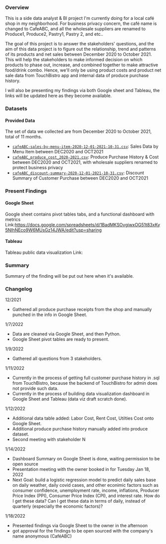 ### Overview

This is a side data analyst & BI project I'm currently doing for a local café shop in my neighborhood. For business privacy concern, the café name is changed to CafeABC, and all the wholesale suppliers are renamed to Produce1, Produce2, Pastry1, Pastry 2, and etc.. 

The goal of this project is to answer the stakeholders' questions, and the aim of this data project is to figure out the relationship, trend and patterns of its products and net sales between December 2020 to October 2021. This will help the stakeholders to make informed decision on which products to phase out, increase, and combined together to make attractive food/drink combo. Hence, we'll only be using product costs and product net sale data from TouchBistro app and internal data of produce purchase history. 

I will also be presenting my findings via both Google sheet and Tableau, the links will be updated here as they become available. 



### Datasets

#### Provided Data
The set of data we collected are from December 2020 to October 2021, total of 11 months. 

* [`cafeABC-sales-by-menu-item-2020-12-01-2021-10-31.csv`](./datasets/cafeABC-sales-by-menu-item-2020-12-01-2021-10-31.csv): Sales Data by Menu Item between DEC2020 and OCT2021
* [`cafeABC_produce_cost_2020-2021.csv`](./datasets/cafeABC_produce_cost_2020-2021.csv): Produce Purchase History & Cost between DEC2020 and OCT2021, with wholesale suppliers renamed to protect business privacy
* [`cafeABC_discount-summary-2020-12-01-2021-10-31.csv`](./datasets/cafeABC_discount-summary-2020-12-01-2021-10-31.csv): Discount Summary of Customer Purchase between DEC2020 and OCT2021



### Present Findings

#### Google Sheet
Google sheet contains pivot tables tabs, and a functional dashboard with metrics
Link:https://docs.google.com/spreadsheets/d/1BadMKSOvgiwxOG51t83xKy5NIhNEco9W6MUsGz14JWA/edit?usp=sharing 

#### Tableau
Tableau public data visualization 
Link: 



### Summary
Summary of the finding will be put out here when it's available.


### Changelog
12/2021
- Gathered all produce purchase receipts from the shop and manually punched in the info in Google Sheet.

1/7/2022
- Data are cleaned via Google Sheet, and then Python.
- Google Sheet pivot tables are ready to present.

1/9/2022
- Gathered all questions from 3 stakeholders.

1/11/2022
- Currently in the process of getting full customer purchase history in .sql from TouchBistro, because the backend of TouchBistro for admin does not provide such data.
- Currently in the process of building data visualization dashboard in Google Sheet and Tableau (data viz draft scratch done).

1/12/2022
- Additional data table added: Labor Cost, Rent Cost, Utilties Cost onto Google Sheet.
- Additional produce purchase history manually added into produce dataset.
- Second meeting with stakeholder N

1/14/2022
- Dashboard Summary on Google Sheet is done, waiting permission to be open source
- Presentation meeting with the owner booked in for Tuesday Jan 18, 2022
- Next Goal: build a logistic regression model to predict daily sales base on daily weather, daily covid cases, and other econimic factors such as consumer confidence, unemployment rate, income, inflations, Producer Price Index (PPI), Consumer Price Index (CPI), and interest rate. How do I get these data? Can I get these data in terms of daily, instead of quarterly (especially the economic factors)?

1/18/2022
- Presented findings via Google Sheet to the owner in the afternoon
- got approval for the findings to be open sourced with the company's name anonymous (CaféABC)
